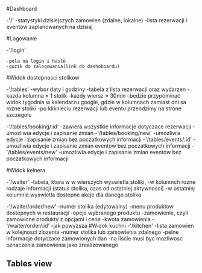 #Dashboard

-'/'
    -statystyki dzisiejszych zamowien (zdalne, lokalne)
    -lista rezerwacji i eventow zaplanowanych na dzisiaj

#Logowanie

-'/login'

    -pola na login i haslo
    -guzik do zalogowania(link do dashoboardu)

#Widok dostepnosci stolikow

-'/tables'
    -wybor daty i godziny
    -tabela z lista rezerwacji oraz wydarzen
        -kazda kolumna = 1 stolik
        -kazdy wiersz = 30min
        -bedzie przypominac widok tygodnia w kalendarzu google, gdzie w kolumnach zamiast dni sa rozne stoliki
        -po kliknieciu rezerwacji lub eventu przeodzimy na strone szczegolu

-'/tables/booking/:id'
    -zawiera wszystkie informacje dotyczace rezerwacji
    -umozliwia edycje i zapisanie zmian
-'/tables/booking/new'
    -umozliwia edycje i zapisanie zmian bez poczatkowych informacji
-'/tables/events/:id'
    -umozliwia edycje i zapisanie zmian eventow bez poczatkowych informacji
-'/tables/events/new'
    -umozliwia edycje i zapisanie zmian eventow bez poczatkowych informacji


#Widok kelnera

-'/waiter'
    -tabela, ktora w w wierszych wyswietla stoliki, 
    -w kolumnch rozne rodzaje informacji (status stolika, czas od ostatniej aktywnosci)
    -w ostatniej kolumnie wyswietla dostepne akcje dla danego stolika

-'/waiter/order/new'
    -numer stolika (edytowalny)
    -menu produktow dostepnych w restauracji
    -opcje wybranego produktu
    -zamowienie, czyli zamowione produkty z opcjami i cena
    -kwota zamowienia
-'/waiter/order/:id'
    -jak powyzsza
#Widok kuchni
-'/kitchen'
    -lista zamowien w kolejnosci zlozenia
        -numer stolika lub zamowienia zdalnego
        -pelne informacje dotyczace zamowionych dan
    -na liscie musi byc mozliwosc oznaczenia zamowienia jako zrealizowanego


  <div className={styles.component}>
    <h2>Tables view</h2>
    <Link to ={`${process.env.PUBLIC_URL}/tables/booking/:id`}></Link>   
    <Link to ={`${process.env.PUBLIC_URL}/tables/events/:id`}></Link> 
    <Link to ={`${process.env.PUBLIC_URL}/tables/booking/new`}></Link>   
    <Link to ={`${process.env.PUBLIC_URL}/tables/events/new`}></Link>  
  </div>